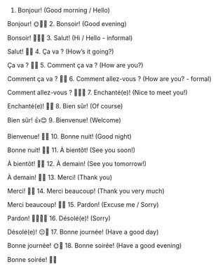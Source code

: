1. Bonjour! (Good morning / Hello)

Bonjour! 🌞👋😊
2. Bonsoir! (Good evening)

Bonsoir! 🌙👋😊
3. Salut! (Hi / Hello - informal)

Salut! 👋😄
4. Ça va ? (How’s it going?)

Ça va ? 🤔😊
5. Comment ça va ? (How are you?)

Comment ça va ? 🤗🙂
6. Comment allez-vous ? (How are you? - formal)

Comment allez-vous ? 🤵👩‍💼
7. Enchanté(e)! (Nice to meet you!)

Enchanté(e)! 🤝🙂
8. Bien sûr! (Of course)

Bien sûr! 👍😊
9. Bienvenue! (Welcome)

Bienvenue! 🏡😊
10. Bonne nuit! (Good night)

Bonne nuit! 🌙😴
11. À bientôt! (See you soon!)

À bientôt! 👋😊
12. À demain! (See you tomorrow!)

À demain! 🌅👋
13. Merci! (Thank you)

Merci! 🙏😊
14. Merci beaucoup! (Thank you very much)

Merci beaucoup! 🙏😄
15. Pardon! (Excuse me / Sorry)

Pardon! 🙇‍♂️🙇‍♀️
16. Désolé(e)! (Sorry)

Désolé(e)! 😔🙏
17. Bonne journée! (Have a good day)

Bonne journée! 🌞👋
18. Bonne soirée! (Have a good evening)

Bonne soirée! 🌙😊